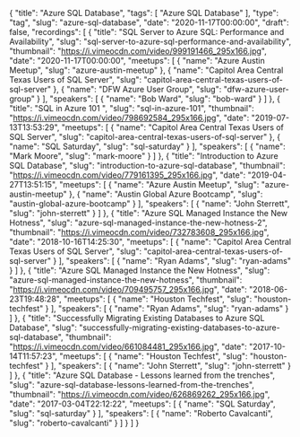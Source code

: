 {
  "title": "Azure SQL Database",
  "tags": [
    "Azure SQL Database"
  ],
  "type": "tag",
  "slug": "azure-sql-database",
  "date": "2020-11-17T00:00:00",
  "draft": false,
  "recordings": [
    {
      "title": "SQL Server to Azure SQL: Performance and Availability",
      "slug": "sql-server-to-azure-sql-performance-and-availability",
      "thumbnail": "https://i.vimeocdn.com/video/999191466_295x166.jpg",
      "date": "2020-11-17T00:00:00",
      "meetups": [
        {
          "name": "Azure Austin Meetup",
          "slug": "azure-austin-meetup"
        },
        {
          "name": "Capitol Area Central Texas Users of SQL Server",
          "slug": "capitol-area-central-texas-users-of-sql-server"
        },
        {
          "name": "DFW Azure User Group",
          "slug": "dfw-azure-user-group"
        }
      ],
      "speakers": [
        {
          "name": "Bob Ward",
          "slug": "bob-ward"
        }
      ]
    },
    {
      "title": "SQL in Azure 101 ",
      "slug": "sql-in-azure-101",
      "thumbnail": "https://i.vimeocdn.com/video/798692584_295x166.jpg",
      "date": "2019-07-13T13:53:29",
      "meetups": [
        {
          "name": "Capitol Area Central Texas Users of SQL Server",
          "slug": "capitol-area-central-texas-users-of-sql-server"
        },
        {
          "name": "SQL Saturday",
          "slug": "sql-saturday"
        }
      ],
      "speakers": [
        {
          "name": "Mark Moore",
          "slug": "mark-moore"
        }
      ]
    },
    {
      "title": "Introduction to Azure SQL Database",
      "slug": "introduction-to-azure-sql-database",
      "thumbnail": "https://i.vimeocdn.com/video/779161395_295x166.jpg",
      "date": "2019-04-27T13:51:15",
      "meetups": [
        {
          "name": "Azure Austin Meetup",
          "slug": "azure-austin-meetup"
        },
        {
          "name": "Austin Global Azure Bootcamp",
          "slug": "austin-global-azure-bootcamp"
        }
      ],
      "speakers": [
        {
          "name": "John Sterrett",
          "slug": "john-sterrett"
        }
      ]
    },
    {
      "title": "Azure SQL Managed Instance the New Hotness",
      "slug": "azure-sql-managed-instance-the-new-hotness-2",
      "thumbnail": "https://i.vimeocdn.com/video/732783608_295x166.jpg",
      "date": "2018-10-16T14:25:30",
      "meetups": [
        {
          "name": "Capitol Area Central Texas Users of SQL Server",
          "slug": "capitol-area-central-texas-users-of-sql-server"
        }
      ],
      "speakers": [
        {
          "name": "Ryan Adams",
          "slug": "ryan-adams"
        }
      ]
    },
    {
      "title": "Azure SQL Managed Instance the New Hotness",
      "slug": "azure-sql-managed-instance-the-new-hotness",
      "thumbnail": "https://i.vimeocdn.com/video/709495757_295x166.jpg",
      "date": "2018-06-23T19:48:28",
      "meetups": [
        {
          "name": "Houston Techfest",
          "slug": "houston-techfest"
        }
      ],
      "speakers": [
        {
          "name": "Ryan Adams",
          "slug": "ryan-adams"
        }
      ]
    },
    {
      "title": "Successfully Migrating Existing Databases to Azure SQL Database",
      "slug": "successfully-migrating-existing-databases-to-azure-sql-database",
      "thumbnail": "https://i.vimeocdn.com/video/661084481_295x166.jpg",
      "date": "2017-10-14T11:57:23",
      "meetups": [
        {
          "name": "Houston Techfest",
          "slug": "houston-techfest"
        }
      ],
      "speakers": [
        {
          "name": "John Sterrett",
          "slug": "john-sterrett"
        }
      ]
    },
    {
      "title": "Azure SQL Database - Lessons learned from the trenches",
      "slug": "azure-sql-database-lessons-learned-from-the-trenches",
      "thumbnail": "https://i.vimeocdn.com/video/626869262_295x166.jpg",
      "date": "2017-03-04T22:12:22",
      "meetups": [
        {
          "name": "SQL Saturday",
          "slug": "sql-saturday"
        }
      ],
      "speakers": [
        {
          "name": "Roberto Cavalcanti",
          "slug": "roberto-cavalcanti"
        }
      ]
    }
  ]
}